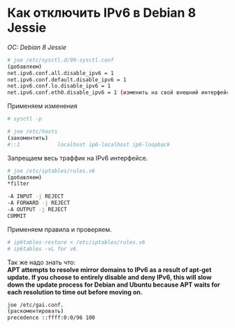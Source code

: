 # Как отключить IPv6 в Debian 8 Jessie
*OC: Debian 8 Jessie*

```bash
# joe /etc/sysctl.d/99-sysctl.conf
(добавляем)
net.ipv6.conf.all.disable_ipv6 = 1
net.ipv6.conf.default.disable_ipv6 = 1
net.ipv6.conf.lo.disable_ipv6 = 1
net.ipv6.conf.eth0.disable_ipv6 = 1 (изменить на свой внешний интерфейс)
```
Применяем изменения
```bash
# sysctl -p
```
```bash
# joe /etc/hosts
(закоментить)
#::1            localhost ip6-localhost ip6-loopback
```
Запрещаем весь траффик на IPv6 интерфейсе. 
```bash
# joe /etc/iptables/rules.v6
(добавляем)
*filter

-A INPUT -j REJECT
-A FORWARD -j REJECT
-A OUTPUT -j REJECT
COMMIT
```
Применяем правила и проверяем.
```bash
# ip6tables-restore < /etc/iptables/rules.v6
# ip6tables -vL for v6
```

Так же надо знать что:  
**APT attempts to resolve mirror domains to IPv6 as a result of apt-get update. If you choose to entirely disable and deny IPv6, this will slow down the update process for Debian and Ubuntu because APT waits for each resolution to time out before moving on.**

```bash
joe /etc/gai.conf.
(раскоментировать)
precedence ::ffff:0:0/96 100
```




